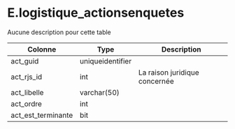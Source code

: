 # E.logistique_actionsenquetes

Aucune description pour cette table

Colonne|Type|Description
---|---|---
act_guid|uniqueidentifier|
act_rjs_id|int|La raison juridique concernée 
act_libelle|varchar(50)|
act_ordre|int|
act_est_terminante|bit|
